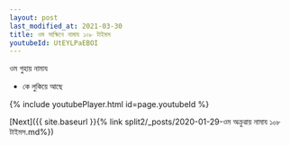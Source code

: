 ```yaml
---
layout: post
last_modified_at: 2021-03-30
title: ওম সাক্ষিনে নামায ১০৮ টাইমস
youtubeId: UtEYLPaEBOI
---
```

 
 
 ওম গুহায় নামায  
 
 -  কে লুকিয়ে আছে 
 
  
 
  
 
 
 
 
 
 


{% include youtubePlayer.html id=page.youtubeId %}
 
[Next]({{ site.baseurl }}{% link  split2/_posts/2020-01-29-ওম অক্ৰুৱায় নামায ১০৮ টাইমস.md%})
 
